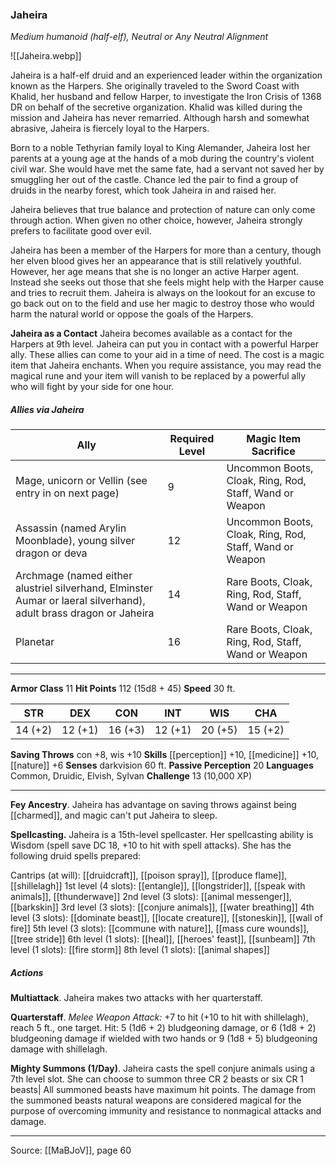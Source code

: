 ### Jaheira
_Medium humanoid (half-elf), Neutral or Any Neutral Alignment_

![[Jaheira.webp]]

Jaheira is a half-elf druid and an experienced leader within the organization known as the Harpers. She originally traveled to the Sword Coast with Khalid, her husband and fellow Harper, to investigate the Iron Crisis of 1368 DR on behalf of the secretive organization. Khalid was killed during the mission and Jaheira has never remarried. Although harsh and somewhat abrasive, Jaheira is fiercely loyal to the Harpers.

Born to a noble Tethyrian family loyal to King Alemander, Jaheira lost her parents at a young age at the hands of a mob during the country's violent civil war. She would have met the same fate, had a servant not saved her by smuggling her out of the castle. Chance led the pair to find a group of druids in the nearby forest, which took Jaheira in and raised her.

Jaheira believes that true balance and protection of nature can only come through action. When given no other choice, however, Jaheira strongly prefers to facilitate good over evil.

Jaheira has been a member of the Harpers for more than a century, though her elven blood gives her an appearance that is still relatively youthful. However, her age means that she is no longer an active Harper agent. Instead she seeks out those that she feels might help with the Harper cause and tries to recruit them. Jaheira is always on the lookout for an excuse to go back out on to the field and use her magic to destroy those who would harm the natural world or oppose the goals of the Harpers.

**Jaheira as a Contact** Jaheira becomes available as a contact for the Harpers at 9th level. Jaheira can put you in contact with a powerful Harper ally. These allies can come to your aid in a time of need. The cost is a magic item that Jaheira enchants. When you require assistance, you may read the magical rune and your item will vanish to be replaced by a powerful ally who will fight by your side for one hour.

##### Allies via Jaheira

| Ally                                                                                                              | Required Level | Magic Item Sacrifice                                    |
| ----------------------------------------------------------------------------------------------------------------- | -------------- | ------------------------------------------------------- |
| Mage, unicorn or Vellin (see entry in on next page)                                                               | 9              | Uncommon Boots, Cloak, Ring, Rod, Staff, Wand or Weapon |
| Assassin (named Arylin Moonblade), young silver dragon or deva                                                    | 12             | Uncommon Boots, Cloak, Ring, Rod, Staff, Wand or Weapon |
| Archmage (named either alustriel silverhand, Elminster Aumar or laeral silverhand), adult brass dragon or Jaheira | 14             | Rare Boots, Cloak, Ring, Rod, Staff, Wand or Weapon     |
| Planetar                                                                                                          | 16             | Rare Boots, Cloak, Ring, Rod, Staff, Wand or Weapon     |

---

**Armor Class** 11
**Hit Points** 112 (15d8 + 45)
**Speed** 30 ft.

| STR     | DEX     | CON     | INT     | WIS     | CHA     |
|---------|---------|---------|---------|---------|---------|
| 14 (+2) | 12 (+1) | 16 (+3) | 12 (+1) | 20 (+5) | 15 (+2) |

**Saving Throws** con +8, wis +10
**Skills** [[perception]] +10, [[medicine]] +10, [[nature]] +6
**Senses** darkvision 60 ft.
**Passive Perception** 20
**Languages** Common, Druidic, Elvish, Sylvan
**Challenge** 13 (10,000 XP)

---

**Fey Ancestry**. Jaheira has advantage on saving throws against being [[charmed]], and magic can't put Jaheira to sleep.

**Spellcasting.** Jaheira is a 15th-level spellcaster. Her spellcasting ability is Wisdom (spell save DC 18, +10 to hit with spell attacks). She has the following druid spells prepared:

Cantrips (at will): [[druidcraft]], [[poison spray]], [[produce flame]], [[shillelagh]]
1st level (4 slots): [[entangle]], [[longstrider]], [[speak with animals]], [[thunderwave]]
2nd level (3 slots): [[animal messenger]], [[barkskin]]
3rd level (3 slots): [[conjure animals]], [[water breathing]]
4th level (3 slots): [[dominate beast]], [[locate creature]], [[stoneskin]], [[wall of fire]]
5th level (3 slots): [[commune with nature]], [[mass cure wounds]], [[tree stride]]
6th level (1 slots): [[heal]], [[heroes' feast]], [[sunbeam]]
7th level (1 slots): [[fire storm]]
8th level (1 slots): [[animal shapes]]

##### Actions
**Multiattack**. Jaheira makes two attacks with her quarterstaff.

**Quarterstaff**. _Melee Weapon Attack:_ +7 to hit (+10 to hit with shillelagh), reach 5 ft., one target. Hit: 5 (1d6 + 2) bludgeoning damage, or 6 (1d8 + 2) bludgeoning damage if wielded with two hands or 9 (1d8 + 5) bludgeoning damage with shillelagh.

**Mighty Summons (1/Day)**. Jaheira casts the spell conjure animals using a 7th level slot. She can choose to summon three CR 2 beasts or six CR 1 beasts| All summoned beasts have maximum hit points. The damage from the summoned beasts natural weapons are considered magical for the purpose of overcoming immunity and resistance to nonmagical attacks and damage.


---

Source: [[MaBJoV]], page 60